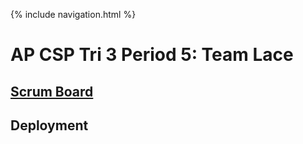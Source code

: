 {% include navigation.html %}
# AP CSP Tri 3 Period 5: Team Lace

## [Scrum Board](https://github.com/VidhiKulkarni/teamlace/projects/1)
## Deployment
